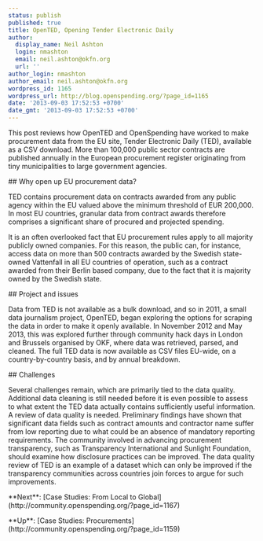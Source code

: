 ```yaml
---
status: publish
published: true
title: OpenTED, Opening Tender Electronic Daily
author:
  display_name: Neil Ashton
  login: nmashton
  email: neil.ashton@okfn.org
  url: ''
author_login: nmashton
author_email: neil.ashton@okfn.org
wordpress_id: 1165
wordpress_url: http://blog.openspending.org/?page_id=1165
date: '2013-09-03 17:52:53 +0700'
date_gmt: '2013-09-03 17:52:53 +0700'
---
```

<div class="well">This post reviews how OpenTED and OpenSpending have worked to make procurement data from the EU site, Tender Electronic Daily (TED), available as a CSV download. More than 100,000 public sector contracts are published annually in the  European procurement register originating from tiny municipalities to large government agencies.</div>
<p>## Why open up EU procurement data?</p>
<p>TED contains procurement data on contracts awarded from any public agency within the EU valued above the minimum threshold of EUR 200,000. In most EU countries, granular data from contract awards therefore comprises a significant share of procured and projected spending. </p>
<p>It is an often overlooked fact that EU procurement rules apply to all majority publicly owned companies. For this reason, the public can, for instance, access data on more than 500 contracts awarded by the Swedish state-owned Vattenfall in all EU countries of operation, such as a contract awarded from their Berlin based company, due to the fact that it is majority owned by the Swedish state.</p>
<p>## Project and issues</p>
<p>Data from TED is not available as a bulk download, and so in 2011, a small data journalism project, OpenTED, began exploring the options for scraping the data in order to make it openly available. In November 2012 and May 2013, this was explored further through community hack days in London and Brussels organised by OKF, where data was retrieved, parsed, and cleaned. The full TED data is now available as CSV files EU-wide, on a country-by-country basis, and by annual breakdown. </p>
<p>## Challenges</p>
<p>Several challenges remain, which are primarily tied to the data quality. Additional data cleaning is still needed before it is even possible to assess to what extent the TED data actually contains sufficiently useful information.<br />
A review of data quality is needed. Preliminary findings have shown that significant data fields such as contract amounts and contractor name suffer from low reporting due to what could be an absence of mandatory reporting requirements. The community involved in advancing procurement transparency, such as Transparency International and Sunlight Foundation, should examine how disclosure practices can be improved. The data quality review of TED is an example of a dataset which can only be improved if the transparency communities across countries join forces to argue for such improvements.</p>
<p>**Next**: [Case Studies: From Local to Global](http://community.openspending.org/?page_id=1167)</p>
<p>**Up**: [Case Studies: Procurements](http://community.openspending.org/?page_id=1159)</p>
